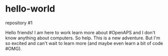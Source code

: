 # hello-world
repository #1

Hello friends!
I am here to work learn more about #OpenAPS and I don't know anything about computers.
So help. This is a new adventure. But I'm so excited and can't wait to learn more (and maybe even learn a bit of code #OMG). 
